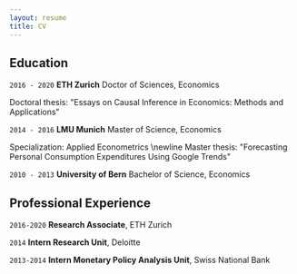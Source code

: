 ```yaml
---
layout: resume
title: CV
---
```



## Education 

`2016 - 2020`
__ETH Zurich__
Doctor of Sciences, Economics

Doctoral thesis: "Essays on Causal Inference in Economics: Methods and Applications"

`2014 - 2016`
__LMU Munich__
Master of Science, Economics

Specialization: Applied Econometrics
\newline Master thesis: "Forecasting Personal Consumption Expenditures Using Google Trends"


`2010 - 2013`
__University of Bern__
Bachelor of Science, Economics



## Professional Experience

`2016-2020`
__Research Associate__, ETH Zurich 

`2014`
__Intern Research Unit__, Deloitte 

`2013-2014`
__Intern Monetary Policy Analysis Unit__, Swiss National Bank


<!-- ## CV download

- [Download CV](pdf/CV_MoorElias.pdf) -->


<!-- ### Footer

Last updated: May 2013 -->


